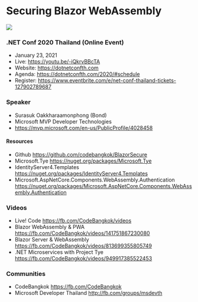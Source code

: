 # Securing Blazor WebAssembly

[![](http://img.youtube.com/vi/-iQkrvBBcTA/0.jpg)](http://www.youtube.com/watch?v=-iQkrvBBcTA "")

### .NET Conf 2020 Thailand (Online Event) 
- January 23, 2021
- Live: https://youtu.be/-iQkrvBBcTA
- Website: https://dotnetconfth.com
- Agenda: https://dotnetconfth.com/2020/#schedule
- Register: https://www.eventbrite.com/e/net-conf-thailand-tickets-127902789687

### Speaker
- Surasuk Oakkharaamonphong (Bond)
- Microsoft MVP Developer Technologies
- https://mvp.microsoft.com/en-us/PublicProfile/4028458

#### Resources
- Github https://github.com/codebangkok/BlazorSecure
- Microsoft.Tye https://nuget.org/packages/Microsoft.Tye
- IdentityServer4.Templates https://nuget.org/packages/IdentityServer4.Templates
- Microsoft.AspNetCore.Components.WebAssembly.Authentication https://nuget.org/packages/Microsoft.AspNetCore.Components.WebAssembly.Authentication

### Videos
- Live! Code https://fb.com/CodeBangkok/videos
- Blazor WebAssembly & PWA https://fb.com/CodeBangkok/videos/141751867230080
- Blazor Server & WebAssembly https://fb.com/CodeBangkok/videos/813699355805749
- .NET Microservices with Project Tye https://fb.com/CodeBangkok/videos/949917385522453

### Communities
- CodeBangkok https://fb.com/CodeBangkok
- Microsoft Developer Thailand http://fb.com/groups/msdevth